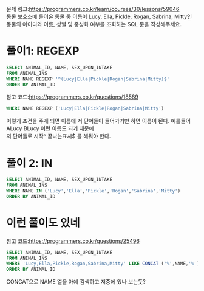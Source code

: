 문제 링크:https://programmers.co.kr/learn/courses/30/lessons/59046  
동물 보호소에 들어온 동물 중 이름이 Lucy, Ella, Pickle, Rogan, Sabrina, Mitty인 동물의 아이디와 이름, 성별 및 중성화 여부를 조회하는 SQL 문을 작성해주세요.  
# 풀이1: REGEXP

```sql
SELECT ANIMAL_ID, NAME, SEX_UPON_INTAKE
FROM ANIMAL_INS
WHERE NAME REGEXP '^(Lucy|Ella|Pickle|Rogan|Sabrina|Mitty)$'
ORDER BY ANIMAL_ID
```
참고 코드:https://programmers.co.kr/questions/18589  
```sql
WHERE NAME REGEXP ('Lucy|Ella|Pickle|Rogan|Sabrina|Mitty')
```
이렇게 조건을 주게 되면 이름에 저 단어들이 들어가기만 하면 이름이 된다. 예를들어 ALucy BLucy 이런 이름도 되기 때문에  
저 단어들로 시작^ 끝나는표시$ 를 해줘야 한다.

# 풀이 2: IN
```sql
SELECT ANIMAL_ID, NAME, SEX_UPON_INTAKE
FROM ANIMAL_INS
WHERE NAME IN ('Lucy','Ella','Pickle','Rogan','Sabrina','Mitty')
ORDER BY ANIMAL_ID
```

# 이런 풀이도 있네
참고 코드:https://programmers.co.kr/questions/25496

```sql
SELECT ANIMAL_ID, NAME, SEX_UPON_INTAKE
FROM ANIMAL_INS
WHERE 'Lucy,Ella,Pickle,Rogan,Sabrina,Mitty' LIKE CONCAT ('%',NAME,'%')
ORDER BY ANIMAL_ID
```
CONCAT으로 NAME 열을 아예 검색하고 저중에 있나 보는듯?
